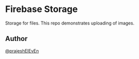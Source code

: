# Firebase Storage

Storage for files. This repo demonstrates uploading of images.

## Author

[@prajeshElEvEn](https://github.com/prajeshElEvEn)
